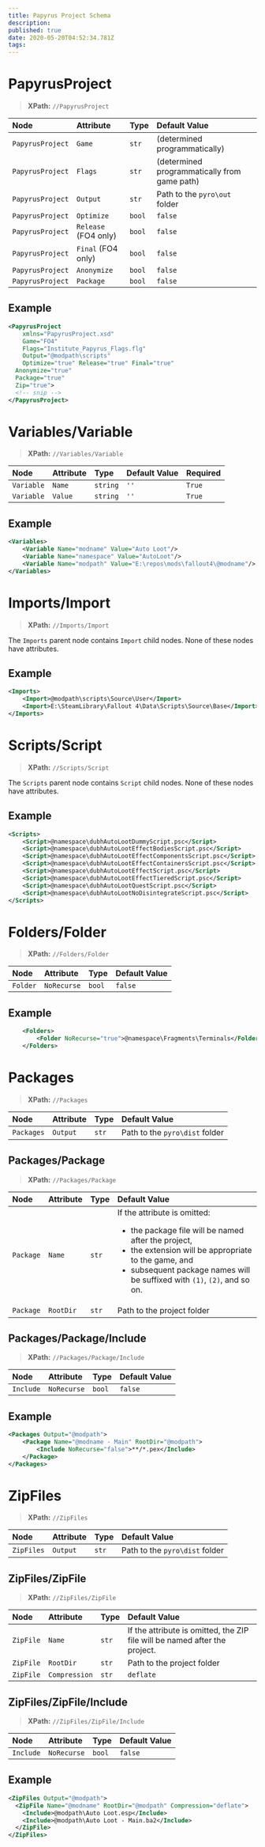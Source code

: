 ```yaml
---
title: Papyrus Project Schema
description: 
published: true
date: 2020-05-20T04:52:34.781Z
tags: 
---
```


# PapyrusProject

> **XPath:** `//PapyrusProject`

Node | Attribute | Type | Default Value
:--- | :--- | :--- | :---
`PapyrusProject` | `Game` | `str` | (determined programmatically)
`PapyrusProject` | `Flags` | `str` | (determined programmatically from game path)
`PapyrusProject` | `Output` | `str` | Path to the `pyro\out` folder
`PapyrusProject` | `Optimize` | `bool` | `false`
`PapyrusProject` | `Release` (FO4 only) | `bool` | `false`
`PapyrusProject` | `Final` (FO4 only) | `bool` | `false`
`PapyrusProject` | `Anonymize` | `bool` | `false`
`PapyrusProject` | `Package` | `bool` | `false`

## Example

```xml
<PapyrusProject
	xmlns="PapyrusProject.xsd"
	Game="FO4"
	Flags="Institute_Papyrus_Flags.flg"
	Output="@modpath\scripts"
	Optimize="true" Release="true" Final="true"
  Anonymize="true"
  Package="true"
  Zip="true">
  <!-- snip -->
</PapyrusProject>
```

# Variables/Variable

> **XPath:** `//Variables/Variable`

Node | Attribute | Type | Default Value | Required 
:--- | :--- | :--- | :--- | :---
`Variable` | `Name` | `string` | `''` | `True`
`Variable` | `Value` | `string` | `''` | `True`

## Example

```xml
<Variables>
	<Variable Name="modname" Value="Auto Loot"/>
	<Variable Name="namespace" Value="AutoLoot"/>
	<Variable Name="modpath" Value="E:\repos\mods\fallout4\@modname"/>
</Variables>
```

# Imports/Import

> **XPath:** `//Imports/Import`

The `Imports` parent node contains `Import` child nodes. None of these nodes have attributes.

## Example

```xml
<Imports>
	<Import>@modpath\scripts\Source\User</Import>
	<Import>E:\SteamLibrary\Fallout 4\Data\Scripts\Source\Base</Import>
</Imports>
```

# Scripts/Script

> **XPath:** `//Scripts/Script`

The `Scripts` parent node contains `Script` child nodes. None of these nodes have attributes.

## Example

```xml
<Scripts>
	<Script>@namespace\dubhAutoLootDummyScript.psc</Script>
	<Script>@namespace\dubhAutoLootEffectBodiesScript.psc</Script>
	<Script>@namespace\dubhAutoLootEffectComponentsScript.psc</Script>
	<Script>@namespace\dubhAutoLootEffectContainersScript.psc</Script>
	<Script>@namespace\dubhAutoLootEffectScript.psc</Script>
	<Script>@namespace\dubhAutoLootEffectTieredScript.psc</Script>
	<Script>@namespace\dubhAutoLootQuestScript.psc</Script>
	<Script>@namespace\dubhAutoLootNoDisintegrateScript.psc</Script>
</Scripts>
```

# Folders/Folder

> **XPath:** `//Folders/Folder`

Node | Attribute | Type | Default Value
:--- | :--- | :--- | :--- 
`Folder` | `NoRecurse` | `bool` | `false`

## Example

```xml
	<Folders>
		<Folder NoRecurse="true">@namespace\Fragments\Terminals</Folder>
	</Folders>
```

# Packages

> **XPath:** `//Packages`

Node | Attribute | Type | Default Value
:--- | :--- | :--- | :---
`Packages` | `Output` | `str` | Path to the `pyro\dist` folder


## Packages/Package

> **XPath:** `//Packages/Package`

Node | Attribute | Type | Default Value
:--- | :--- | :--- | :---
`Package` | `Name` | `str` | If the attribute is omitted:<ul><li>the package file will be named after the project,<li>the extension will be appropriate to the game, and<li>subsequent package names will be suffixed with `(1)`, `(2)`, and so on.</ul>
`Package` | `RootDir` | `str` | Path to the project folder 


## Packages/Package/Include

> **XPath:** `//Packages/Package/Include`

Node | Attribute | Type | Default Value
:--- | :--- | :--- | :---
`Include` | `NoRecurse`  | `bool` | `false`


## Example

```xml
<Packages Output="@modpath">
	<Package Name="@modname - Main" RootDir="@modpath">
		<Include NoRecurse="false">**/*.pex</Include>
	</Package>
</Packages>
```

# ZipFiles

> **XPath:** `//ZipFiles`

Node | Attribute | Type | Default Value
:--- | :--- | :--- | :---
`ZipFiles` | `Output` | `str` | Path to the `pyro\dist` folder


## ZipFiles/ZipFile

> **XPath:** `//ZipFiles/ZipFile`

Node | Attribute | Type | Default Value
:--- | :--- | :--- | :---
`ZipFile` | `Name` | `str` | If the attribute is omitted, the ZIP file will be named after the project.
`ZipFile` | `RootDir` | `str` | Path to the project folder
`ZipFile` | `Compression` | `str` | `deflate`


## ZipFiles/ZipFile/Include

> **XPath:** `//ZipFiles/ZipFile/Include`

Node | Attribute | Type | Default Value
:--- | :--- | :--- | :---
`Include` | `NoRecurse` | `bool` | `false`


## Example

```xml
<ZipFiles Output="@modpath">
  <ZipFile Name="@modname" RootDir="@modpath" Compression="deflate">
    <Include>@modpath\Auto Loot.esp</Include>
    <Include>@modpath\Auto Loot - Main.ba2</Include>
  </ZipFile>
</ZipFiles>
```